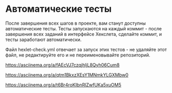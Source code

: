 # Автоматические тесты

После завершения всех шагов в проекте, вам станут доступны автоматические тесты. Тесты запускаются на каждый коммит - после завершения всех заданий в интерфейсе Хекслета, сделайте коммит, и тесты заработают автоматически.

Файл hexlet-check.yml отвечает за запуск этих тестов - не удаляйте этот файл, не редактируйте его и не переименовывайте репозиторий.

https://asciinema.org/a/fAEcVJ7czqjhljL8Qyh06Cum8

https://asciinema.org/a/qtm1BkxzXEsY1MNmkYLGXMbw0

https://asciinema.org/a/t6Br4roKIbnRlZwfUKa5xuOM5

